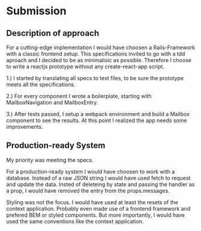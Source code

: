 # Submission

## Description of approach

For a cutting-edge implementation I would have choosen a Rails-Framework with a classic frontend setup. This specifications invited to go with a tdd aproach and I decided to be as minimalisic as possible. Therefore I choose to write a reactjs prototype without any create-react-app script.

1.) I started by translating all specs to test files, to be sure the prototype meets all the specifications.

2.) For every component I wrote a boilerplate, starting with MailboxNavigation and MailboxEntry.

3.) After tests passed, I setup a webpack environment and build a Mailbox component to see the results. At this point I realized the app needs some improvements.

## Production-ready System

My priority was meeting the specs.

For a production-ready system I would have choosen to work with a database. Instead of a raw JSON string I would have used fetch to request and update the data.
Insted of deleteing by state and passing the handler as a prop, I would have removed the entry from the props.messages.

Styling was not the focus. I would have used at least the resets of the context application. Probably even made use of a frontend framework and prefered BEM or styled components. But more importantly, I would have used the same conventions like the context application.
